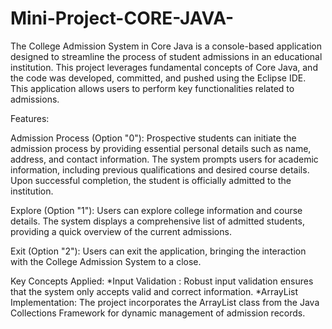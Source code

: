 # Mini-Project-CORE-JAVA-
 
The College Admission System in Core Java is a console-based application designed to streamline the process of student admissions in an educational institution. 
This project leverages fundamental concepts of Core Java, and the code was developed, committed, and pushed using the Eclipse IDE. 
This application allows users to perform key functionalities related to admissions.

Features:

Admission Process (Option "0"):
  Prospective students can initiate the admission process by providing essential personal details such as name, address, and contact information.
The system prompts users for academic information, including previous qualifications and desired course details.
Upon successful completion, the student is officially admitted to the institution.

Explore (Option "1"):
  Users can explore college information and course details.
The system displays a comprehensive list of admitted students, providing a quick overview of the current admissions.

Exit (Option "2"):
  Users can exit the application, bringing the interaction with the College Admission System to a close.

Key Concepts Applied:
*Input Validation :
Robust input validation ensures that the system only accepts valid and correct information.
*ArrayList Implementation:
The project incorporates the ArrayList class from the Java Collections Framework for dynamic management of admission records.


